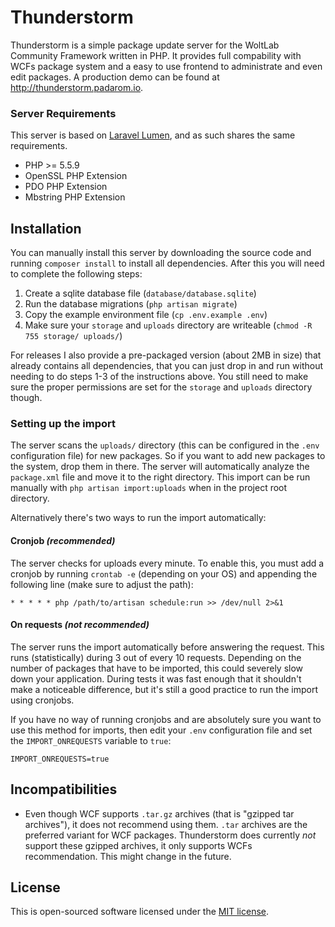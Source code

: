 # Thunderstorm
Thunderstorm is a simple package update server for the WoltLab Community Framework written in PHP. It provides full compability with WCFs package system and a easy to use frontend to administrate and even edit packages. A production demo can be found at http://thunderstorm.padarom.io.

### Server Requirements
This server is based on [Laravel Lumen](https://lumen.laravel.com/), and as such shares the same requirements.
- PHP >= 5.5.9
- OpenSSL PHP Extension
- PDO PHP Extension
- Mbstring PHP Extension

## Installation
You can manually install this server by downloading the source code and running `composer install` to install all dependencies. After this you will need to complete the following steps:

1. Create a sqlite database file (`database/database.sqlite`)
2. Run the database migrations (`php artisan migrate`)
3. Copy the example environment file (`cp .env.example .env`)
4. Make sure your `storage` and `uploads` directory are writeable (`chmod -R 755 storage/ uploads/`)

For releases I also provide a pre-packaged version (about 2MB in size) that already contains all dependencies, that you can just drop in and run without needing to do steps 1-3 of the instructions above. You still need to make sure the proper permissions are set for the `storage` and `uploads` directory though.

### Setting up the import
The server scans the `uploads/` directory (this can be configured in the `.env` configuration file) for new packages. So if you want to add new packages to the system, drop them in there. The server will automatically analyze the `package.xml` file and move it to the right directory. This import can be run manually with `php artisan import:uploads` when in the project root directory.

Alternatively there's two ways to run the import automatically:
#### Cronjob _(recommended)_
The server checks for uploads every minute. To enable this, you must add a cronjob by running `crontab -e` (depending on your OS) and appending the following line (make sure to adjust the path):
```
* * * * * php /path/to/artisan schedule:run >> /dev/null 2>&1
```

#### On requests _(not recommended)_
The server runs the import automatically before answering the request. This runs (statistically) during 3 out of every 10 requests. Depending on the number of packages that have to be imported, this could severely slow down your application. During tests it was fast enough that it shouldn't make a noticeable difference, but it's still a good practice to run the import using cronjobs.

If you have no way of running cronjobs and are absolutely sure you want to use this method for imports, then edit your `.env` configuration file and set the `IMPORT_ONREQUESTS` variable to `true`:
```
IMPORT_ONREQUESTS=true
```

## Incompatibilities
- Even though WCF supports `.tar.gz` archives (that is "gzipped tar archives"), it does not recommend using them. `.tar` archives are the preferred variant for WCF packages. Thunderstorm does currently _not_ support these gzipped archives, it only supports WCFs recommendation. This might change in the future.

## License
This is open-sourced software licensed under the [MIT license](http://opensource.org/licenses/MIT).
